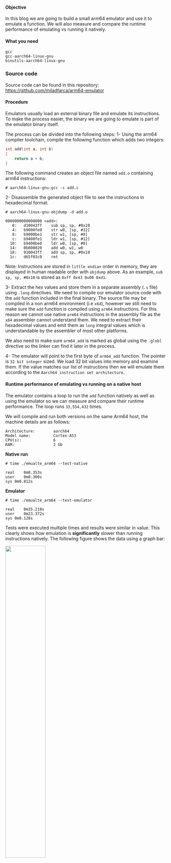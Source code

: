 

#### Objective
In this blog we are going to build a small arm64 emulator and use it to emulate a function.
We will also measure and compare the runtime performance of emulating vs running it natively.

#### What you need
```text
gcc
gcc-aarch64-linux-gnu 
binutils-aarch64-linux-gnu
```
### Source code
Source code can be found in this repository: https://github.com/miladfarca/arm64-emulator

#### Procedure
Emulators usually load an external binary file and emulate its instructions. To make the process easier, the binary
we are going to emulate is part of the emulator binary itself.

The process can be divided into the following steps:
1- Using the arm64 compiler toolchain, compile the following function which adds two integers:
```c
int add(int a, int b)
{
    return a + b;
}
```
The following command creates an object file named `add.o` containing arm64 instructions:
```text
# aarch64-linux-gnu-gcc -c add.c
``` 

2- Disassemble the generated object file to see the instructions in hexadecimal format:
```text
# aarch64-linux-gnu-objdump -d add.o

0000000000000000 <add>:
   0:	d10043ff 	sub	sp, sp, #0x10
   4:	b9000fe0 	str	w0, [sp, #12]
   8:	b9000be1 	str	w1, [sp, #8]
   c:	b9400fe1 	ldr	w1, [sp, #12]
  10:	b9400be0 	ldr	w0, [sp, #8]
  14:	0b000020 	add	w0, w1, w0
  18:	910043ff 	add	sp, sp, #0x10
  1c:	d65f03c0 	ret
```
Note: Instructions are stored in `little endian` order in memory, they are displayed in human readable order with `objdump` above.
As an example, `sub	sp, sp, #0x10` is stored as `0xff 0x43 0x00 0xd1`.

3- Extract the hex values and store them in a separate assembly (`.s` file) using `.long` directives. We need to compile our emulator source code with the `add` function included in the final binary. The source file may be compiled in a non arm64 environment (i.e `x64`), however we still need to make sure the `add` function is compiled using `arm64` instructions. For this reason we cannot use native `arm64` instructions in the assembly file
as the `x64` assembler cannot understand them. We need to extract their hexadecimal values and emit them as `long` integral values which is understandable by the assembler of most other platforms.

We also need to make sure `arm64_add` is marked as global using the `.globl` directive so the linker can find it later in the process.

4- The emulator will point to the first byte of `arm64_add` function. The pointer is `32 bit integer` sized. We load 32 bit values into memory and examine them. If the value matches our list of instructions then we will emulate them according to the `Aarch64 instruction set architecture`.

#### Runtime performance of emulating vs running on a native host
The emulator contains a loop to run the `add` function natively as well as using the emulator so we can
measure and compare their runtime performance. The loop runs `33,554,432` times.

We will compile and run both versions on the same Arm64 host, the machine details are as follows:
```text
Architecture:        aarch64
Model name:          Cortex-A53
CPU(s):              6
RAM:                 2 Gb
```

**Native run**
```text
# time ./emualte_arm64 --test-native

real	0m0.353s
user	0m0.300s
sys	0m0.012s
```

**Emulator**
```text
# time ./emualte_arm64 --test-emulator

real	0m35.218s
user	0m23.372s
sys	0m0.128s
```

Tests were executed multiple times and results were similar in value. This clearly shows how emulation is **significantly** slower than running instructions natively. The following figure shows the data using a graph bar:

<image width="50%" src="images/2-a.png">
